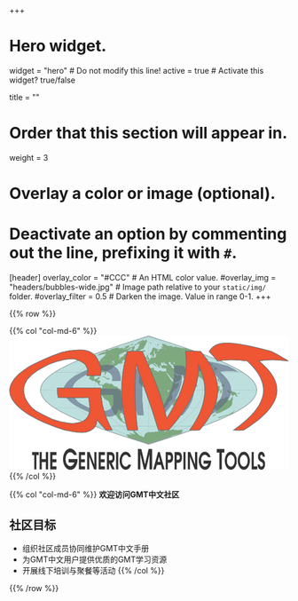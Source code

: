 +++
# Hero widget.
widget = "hero"  # Do not modify this line!
active = true  # Activate this widget? true/false

title = ""

# Order that this section will appear in.
weight = 3

# Overlay a color or image (optional).
#   Deactivate an option by commenting out the line, prefixing it with `#`.
[header]
  overlay_color = "#CCC"  # An HTML color value.
  #overlay_img = "headers/bubbles-wide.jpg"  # Image path relative to your `static/img/` folder.
  #overlay_filter = 0.5  # Darken the image. Value in range 0-1.
+++

{{% row %}}

{{% col "col-md-6" %}}
[![GMT logo](/img/GMT_logo.png)](http://gmt.soest.hawaii.edu/)
{{% /col %}}

{{% col "col-md-6" %}}
**欢迎访问GMT中文社区 <i class="fas fa-globe-asia"></i>**

## 社区目标

- 组织社区成员协同维护GMT中文手册
- 为GMT中文用户提供优质的GMT学习资源
- 开展线下培训与聚餐等活动
{{% /col %}}

{{% /row %}}
